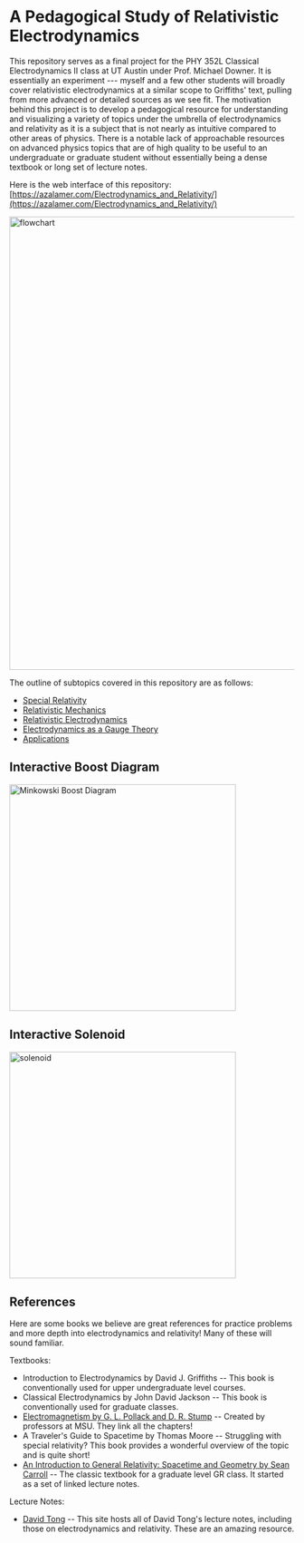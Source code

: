 ﻿# A Pedagogical Study of Relativistic Electrodynamics

 This repository serves as a final project for the PHY 352L Classical Electrodynamics II class at UT Austin under Prof. Michael Downer. It is essentially an experiment --- myself and a few other students will broadly cover relativistic electrodynamics at a similar scope to Griffiths' text, pulling from more advanced or detailed sources as we see fit. The motivation behind this project is to develop a pedagogical resource for understanding and visualizing a variety of topics under the umbrella of electrodynamics and relativity as it is a subject that is not nearly as intuitive compared to other areas of physics. There is a notable lack of approachable resources on advanced physics topics that are of high quality to be useful to an undergraduate or graduate student without essentially being a dense textbook or long set of lecture notes. 

Here is the web interface of this repository: [https://azalamer.com/Electrodynamics_and_Relativity/](https://azalamer.com/Electrodynamics_and_Relativity/)

 <a href="https://github.com/amalbumbia/Electrodynamics_and_Relativity/blob/3f5572803e2bd33150d4df1aa6eab6cc5d50ca77/Flowcharts%20Electro%20Project.svg">
  <img src="https://github.com/amalbumbia/Electrodynamics_and_Relativity/blob/8949d0f65fec955abbe48ba7cf1304b824eb021d/mega_flowchart.png" width="800" alt="flowchart">
</a>

 The outline of subtopics covered in this repository are as follows:

 - [Special Relativity](https://github.com/amalbumbia/Electrodynamics_and_Relativity/tree/dfdc289b99c800f50e0a8377334629b777b9947b/special_relativity)
 - [Relativistic Mechanics](https://github.com/amalbumbia/Electrodynamics_and_Relativity/tree/d878b18f4b3361b7f9c400208f3ab3cfad1a70a3/relativistic_mechanics)
 - [Relativistic Electrodynamics](https://github.com/amalbumbia/Electrodynamics_and_Relativity/tree/952f1fca399028505015da584a8aee010d9dcebf/relativistic_electrodynamics)
 - [Electrodynamics as a Gauge Theory](https://raw.githack.com/amalbumbia/Electrodynamics_and_Relativity/main/why_electrodynamics.html)
 - [Applications](https://github.com/amalbumbia/Electrodynamics_and_Relativity/tree/ff9ae8776cff9a50dcd0e7260373b456f1a29108/applications)

## Interactive Boost Diagram

<a href="https://raw.githack.com/amalbumbia/Electrodynamics_and_Relativity/main/interactive/minkowski_boost.html">
  <img src="assets/boost_diagram.png" width="400" alt="Minkowski Boost Diagram">
</a>

## Interactive Solenoid

<a href="https://raw.githack.com/amalbumbia/Electrodynamics_and_Relativity/main/interactive/solenoid_3d.html">
  <img src="assets/solenoid.png" width="400" alt="solenoid">
</a>

## References

Here are some books we believe are great references for practice problems and more depth into electrodynamics and relativity! Many of these will sound familiar. 

Textbooks:
- Introduction to Electrodynamics by David J. Griffiths -- This book is conventionally used for upper undergraduate level courses.
- Classical Electrodynamics by John David Jackson -- This book is conventionally used for graduate classes.
- [Electromagnetism by G. L. Pollack and D. R. Stump](https://web.pa.msu.edu/people/stump/EM/chaps.html) -- Created by professors at MSU. They link all the chapters!
- A Traveler's Guide to Spacetime by Thomas Moore -- Struggling with special relativity? This book provides a wonderful overview of the topic and is quite short!
- [An Introduction to General Relativity: Spacetime and Geometry by Sean Carroll](https://www.preposterousuniverse.com/grnotes/) -- The classic textbook for a graduate level GR class. It started as a set of linked lecture notes.

Lecture Notes: 

- [David Tong](https://www.damtp.cam.ac.uk/user/tong/em.html) -- This site hosts all of David Tong's lecture notes, including those on electrodynamics and relativity. These are an amazing resource.
